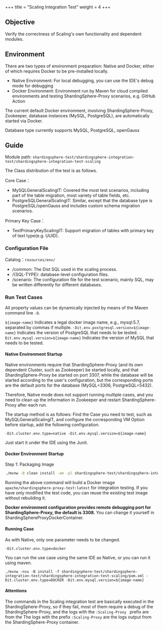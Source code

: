 +++
title = "Scaling Integration Test"
weight = 4
+++

## Objective

Verify the correctness of Scaling's own functionality and dependent modules.

## Environment

There are two types of environment preparation: Native and Docker, either of which requires Docker to be pre-installed locally.

- Native Environment: For local debugging, you can use the IDE's debug mode for debugging
- Docker Environment: Environment run by Maven for cloud compiled environments and testing ShardingSphere-Proxy scenarios, e.g. GitHub Action

The current default Docker environment, involving ShardingSphere-Proxy, Zookeeper, database instances (MySQL, PostgreSQL), are automatically started via Docker.

Database type currently supports MySQL, PostgreSQL, openGauss

## Guide

Module path: `shardingsphere-test/shardingsphere-integration-test/shardingsphere-integration-test-scaling`

The Class distribution of the test is as follows.

Core Case：
- MySQLGeneralScalingIT: Covered the most test scenarios, including part of the table migration, most variety of table fields, etc.
- PostgreSQLGeneralScalingIT: Similar, except that the database type is PostgreSQL/openGauss and includes custom schema migration scenarios.

Primary Key Case：

- TextPrimaryKeyScalingIT: Support migration of tables with primary key of text type(e.g. UUID).

### Configuration File

Catalog：`resources/env/`
- /common: The Dist SQL used in the scaling process.
- /{SQL-TYPE}: database-level configuration files.
- /scenario: The configuration file for the test scenario, mainly SQL, may be written differently for different databases.

### Run Test Cases

All property values can be dynamically injected by means of the Maven command line `-D`.

`${image-name}` Indicates a legal docker image name, e.g., mysql:5.7, separated by commas if multiple.
`-Dit.env.postgresql.version=${image-name}` Indicates the version of PostgreSQL that needs to be tested.
`-Dit.env.mysql.version=${image-name}` Indicates the version of MySQL that needs to be tested.

#### Native Environment Startup

Native environments require that ShardingSphere-Proxy (and its own dependent Cluster, such as Zookeeper) be started locally, and that ShardingSphere-Proxy be started on port 3307, while the database will be started according to the user's configuration, but the corresponding ports are the default ports for the database (MySQL=3306, PostgreSQL=5432).

Therefore, Native mode does not support running multiple cases, and you need to clean up the information in Zookeeper and restart ShardingSphere-Proxy after each run.

The startup method is as follows: Find the Case you need to test, such as MySQLGeneralScalingIT, and configure the corresponding VM Option before startup, add the following configuration.

```
-Dit.cluster.env.type=native -Dit.env.mysql.version=${image-name}
```

Just start it under the IDE using the Junit.

#### Docker Environment Startup

Step 1: Packaging Image

```bash
./mvnw -B clean install -am -pl shardingsphere-test/shardingsphere-integration-test/shardingsphere-integration-test-scaling -Pit.env.docker -DskipTests
```

Running the above command will build a Docker image `apache/shardingsphere-proxy-test:latest` for integration testing.
If you have only modified the test code, you can reuse the existing test image without rebuilding it.

**Docker environment configuration provides remote debugging port for ShardingSphere-Proxy, the default is 3308.**
You can change it yourself in ShardingSphereProxyDockerContainer.

#### Running Case

As with Native, only one parameter needs to be changed.

```
-Dit.cluster.env.type=docker
```

You can run the use case using the same IDE as Native, or you can run it using maven.

```shell
./mvnw -nsu -B install -f shardingsphere-test/shardingsphere-integration-test/shardingsphere-integration-test-scaling/pom.xml -Dit.cluster.env.type=DOCKER -Dit.env.mysql.version=${image-name}
```

#### Attentions

The commands in the Scaling integration test are basically executed in the ShardingSphere-Proxy, so if they fail, most of them require a debug of the ShardingSphere-Proxy, and the logs with the `:Scaling-Proxy ` prefix are from the The logs with the prefix `:Scaling-Proxy` are the logs output from the ShardingSphere-Proxy container.